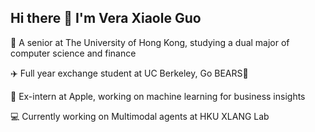## Hi there 👋 I'm Vera Xiaole Guo
🏫 A senior at The University of Hong Kong, studying a dual major of computer science and finance

✈️ Full year exchange student at UC Berkeley, Go BEARS🐻

💼 Ex-intern at Apple, working on machine learning for business insights

💻 Currently working on Multimodal agents at HKU XLANG Lab


